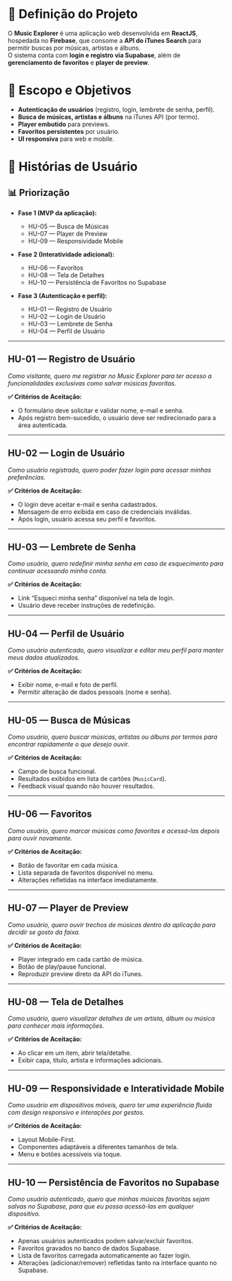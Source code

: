 # 📌 Definição do Projeto
O **Music Explorer** é uma aplicação web desenvolvida em **ReactJS**, hospedada no **Firebase**, que consome a **API do iTunes Search** para permitir buscas por músicas, artistas e álbuns.  
O sistema conta com **login e registro via Supabase**, além de **gerenciamento de favoritos** e **player de preview**.

# 🎯 Escopo e Objetivos
- **Autenticação de usuários** (registro, login, lembrete de senha, perfil).  
- **Busca de músicas, artistas e álbuns** na iTunes API (por termo).  
- **Player embutido** para previews.  
- **Favoritos persistentes** por usuário.  
- **UI responsiva** para web e mobile.  

# 👤 Histórias de Usuário

## 📊 Priorização
- **Fase 1 (MVP da aplicação):**  
  - HU-05 — Busca de Músicas  
  - HU-07 — Player de Preview  
  - HU-09 — Responsividade Mobile  

- **Fase 2 (Interatividade adicional):**  
  - HU-06 — Favoritos  
  - HU-08 — Tela de Detalhes  
  - HU-10 — Persistência de Favoritos no Supabase  

- **Fase 3 (Autenticação e perfil):**  
  - HU-01 — Registro de Usuário  
  - HU-02 — Login de Usuário  
  - HU-03 — Lembrete de Senha  
  - HU-04 — Perfil de Usuário  

---

## HU-01 — Registro de Usuário  
*Como visitante, quero me registrar no Music Explorer para ter acesso a funcionalidades exclusivas como salvar músicas favoritas.*  

**✅ Critérios de Aceitação:**  
- O formulário deve solicitar e validar nome, e-mail e senha.  
- Após registro bem-sucedido, o usuário deve ser redirecionado para a área autenticada.  

---

## HU-02 — Login de Usuário  
*Como usuário registrado, quero poder fazer login para acessar minhas preferências.*  

**✅ Critérios de Aceitação:**  
- O login deve aceitar e-mail e senha cadastrados.  
- Mensagem de erro exibida em caso de credenciais inválidas.  
- Após login, usuário acessa seu perfil e favoritos.  

---

## HU-03 — Lembrete de Senha  
*Como usuário, quero redefinir minha senha em caso de esquecimento para continuar acessando minha conta.*  

**✅ Critérios de Aceitação:**  
- Link “Esqueci minha senha” disponível na tela de login.  
- Usuário deve receber instruções de redefinição.  

---

## HU-04 — Perfil de Usuário  
*Como usuário autenticado, quero visualizar e editar meu perfil para manter meus dados atualizados.*  

**✅ Critérios de Aceitação:**  
- Exibir nome, e-mail e foto de perfil.  
- Permitir alteração de dados pessoais (nome e senha).  

---

## HU-05 — Busca de Músicas  
*Como usuário, quero buscar músicas, artistas ou álbuns por termos para encontrar rapidamente o que desejo ouvir.*  

**✅ Critérios de Aceitação:**  
- Campo de busca funcional.  
- Resultados exibidos em lista de cartões (`MusicCard`).  
- Feedback visual quando não houver resultados.  

---

## HU-06 — Favoritos  
*Como usuário, quero marcar músicas como favoritas e acessá-las depois para ouvir novamente.*  

**✅ Critérios de Aceitação:**  
- Botão de favoritar em cada música.  
- Lista separada de favoritos disponível no menu.  
- Alterações refletidas na interface imediatamente.  

---

## HU-07 — Player de Preview  
*Como usuário, quero ouvir trechos de músicas dentro da aplicação para decidir se gosto da faixa.*  

**✅ Critérios de Aceitação:**  
- Player integrado em cada cartão de música.  
- Botão de play/pause funcional.  
- Reproduzir preview direto da API do iTunes.  

---

## HU-08 — Tela de Detalhes  
*Como usuário, quero visualizar detalhes de um artista, álbum ou música para conhecer mais informações.*  

**✅ Critérios de Aceitação:**  
- Ao clicar em um item, abrir tela/detalhe.  
- Exibir capa, título, artista e informações adicionais.  

---

## HU-09 — Responsividade e Interatividade Mobile  
*Como usuário em dispositivos móveis, quero ter uma experiência fluida com design responsivo e interações por gestos.*  

**✅ Critérios de Aceitação:**  
- Layout Mobile-First.  
- Componentes adaptáveis a diferentes tamanhos de tela.  
- Menu e botões acessíveis via toque.  

---

## HU-10 — Persistência de Favoritos no Supabase  
*Como usuário autenticado, quero que minhas músicas favoritas sejam salvas no Supabase, para que eu possa acessá-las em qualquer dispositivo.*  

**✅ Critérios de Aceitação:**  
- Apenas usuários autenticados podem salvar/excluir favoritos.  
- Favoritos gravados no banco de dados Supabase.  
- Lista de favoritos carregada automaticamente ao fazer login.  
- Alterações (adicionar/remover) refletidas tanto na interface quanto no Supabase.  
